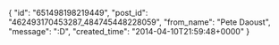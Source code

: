  {
   "id": "651498198219449",
   "post_id": "462493170453287_484745448228059",
   "from_name": "Pete Daoust",
   "message": ":D",
   "created_time": "2014-04-10T21:59:48+0000"
 }
